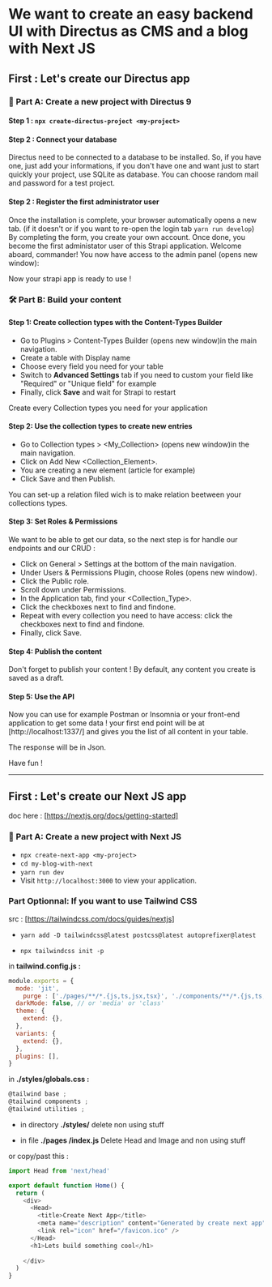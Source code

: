 # We want to create an easy backend UI with Directus as CMS and a blog with Next JS

## First : Let's create our Directus app

### 🚀 Part A: Create a new project with Directus 9
#### Step 1 : `npx create-directus-project <my-project>`

#### Step 2 : Connect your database

Directus need to be connected to a database to be installed.
So, if you have one, just add your informations, if you don't have one and want just to start quickly your project, use SQLite as database.
You can choose random mail and password for a test project.

#### Step 2 : Register the first administrator user

Once the installation is complete, your browser automatically opens a new tab.
(if it doesn't or if you want to re-open the login tab `yarn run develop`)
By completing the form, you create your own account. Once done, you become the first administator user of this Strapi application. Welcome aboard, commander!
You now have access to the admin panel (opens new window):

Now your strapi app is ready to use !

### 🛠 Part B: Build your content
#### Step 1: Create collection types with the Content-Types Builder
- Go to Plugins > Content-Types Builder (opens new window)in the main navigation.
- Create a table with Display name
- Choose every field you need for your table
- Switch to **Advanced Settings** tab if you need to custom your field like "Required" or "Unique field" for example
- Finally, click **Save** and wait for Strapi to restart

Create every Collection types you need for your application

#### Step 2: Use the collection types to create new entries
- Go to Collection types > <My_Collection> (opens new window)in the main navigation.
- Click on Add New <Collection_Element>.
- You are creating a new element (article for example)
- Click Save and then Publish.

You can set-up a relation filed wich is to make relation beetween your collections types.

#### Step 3: Set Roles & Permissions
We want to be able to get our data, so the next step is for handle our endpoints and our CRUD :
- Click on General > Settings at the bottom of the main navigation.
- Under Users & Permissions Plugin, choose Roles (opens new window).
- Click the Public role.
- Scroll down under Permissions.
- In the Application tab, find your <Collection_Type>.
- Click the checkboxes next to find and findone.
- Repeat with every collection you need to have access: click the checkboxes next to find and findone.
- Finally, click Save.

#### Step 4: Publish the content
Don't forget to publish your content !
By default, any content you create is saved as a draft.

#### Step 5: Use the API
Now you can use for example Postman or Insomnia or your front-end application to get some data !
your first end point will be at [http://localhost:1337/<collection>]
and gives you the list of all content in your table.

The response will be in Json.

Have fun !


-------------------------------------------------------------------------------------------
## First : Let's create our Next JS app
doc here : [https://nextjs.org/docs/getting-started]

### 🚀 Part A: Create a new project with Next JS
- `npx create-next-app <my-project>`
- `cd my-blog-with-next`
- `yarn run dev`
- Visit ``http://localhost:3000`` to view your application.

### Part Optionnal: If you want to use Tailwind CSS
src : [https://tailwindcss.com/docs/guides/nextjs]

- `yarn add -D tailwindcss@latest postcss@latest autoprefixer@latest`

- `npx tailwindcss init -p`

in **tailwind.config.js :**
```javascript
module.exports = {
  mode: 'jit',
	purge : ['./pages/**/*.{js,ts,jsx,tsx}', './components/**/*.{js,ts,jsx,tsx}'],
  darkMode: false, // or 'media' or 'class'
  theme: {
    extend: {},
  },
  variants: {
    extend: {},
  },
  plugins: [],
}
```

in **./styles/globals.css :**
```javascript
@tailwind base ;
@tailwind components ;
@tailwind utilities ;
```

- in directory **./styles/** delete non using stuff

- in file **./pages /index.js**
Delete Head and Image and non using stuff

or copy/past this :
```javascript
import Head from 'next/head'

export default function Home() {
  return (
    <div>
      <Head>
        <title>Create Next App</title>
        <meta name="description" content="Generated by create next app" />
        <link rel="icon" href="/favicon.ico" />
      </Head>
      <h1>Lets build something cool</h1>
      
    </div>
  )
}
```